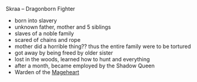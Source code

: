 Skraa – Dragonborn Fighter
- born into slavery
- unknown father, mother and 5 siblings
- slaves of a noble family
- scared of chains and rope
- mother did a horrible thing?? thus the entire family were to be tortured
- got away by being freed by older sister
- lost in the woods, learned how to hunt and everything
- after a month, became employed by the Shadow Queen
- Warden of the [Mageheart](Dungeons%20and%20Dragons/8.%20Items/Artifacts%20of%20the%20Shadow%20Queen/Mageheart.md)

